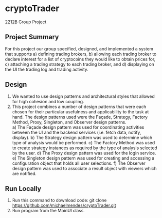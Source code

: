 # cryptoTrader
2212B Group Project 

## Project Summary
For this project our group specified, designed, and implemented a system that supports 
a) defining trading brokers, 
b) allowing each trading broker to declare interest for a list of cryptocoins they would like to obtain prices for,
c) attaching a trading strategy to each trading broker, and
d) displaying on the UI the trading log and trading activity.

## Design 
1. We wanted to use design patterns and architectural styles that allowed for high cohesion and low coupling.
2. This project combines a number of design patterns that were each chosen for their particular usefulness and applicability to the task at hand. The design patterns used were the Façade, Strategy, Factory Method, Proxy, Singleton, and Observer design patterns.  
  a) The Façade design pattern was used for coordinating activities between the UI and the backend services (i.e. fetch data, notify, display). 
  b) The Strategy design pattern was used to determine which type of analysis would be performed. 
  c) The Factory Method was used to create strategy instances as required by the type of analysis selected by the user. 
  d) The Proxy design pattern was used for the login service. 
  e) The Singleton design pattern was used for creating and accessing a configuration object that holds all user selections. 
  f) The Observer design pattern was used to associate a result object with viewers which are notified.

## Run Locally 
1. Run this command to download code: git clone https://github.com/michaelmendes/cryptoTrader.git
2. Run program from the MainUI class.
